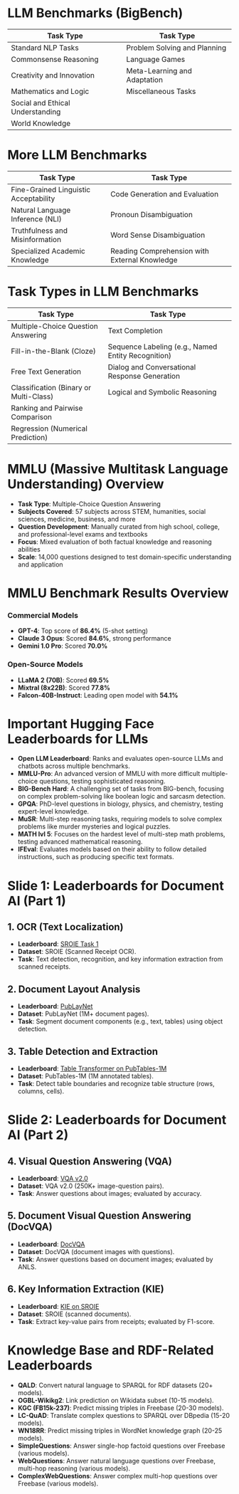 # LLM Benchmarks (BigBench)

| Task Type                              | Task Type                                |
| -------------------------------------- | ---------------------------------------- |
| Standard NLP Tasks                     | Problem Solving and Planning             |
| Commonsense Reasoning                  | Language Games                           |
| Creativity and Innovation              | Meta-Learning and Adaptation             |
| Mathematics and Logic                  | Miscellaneous Tasks                      |
| Social and Ethical Understanding       |                                          |
| World Knowledge                        |                                          |

# More LLM Benchmarks

| Task Type                             | Task Type                                |
| ------------------------------------- | ---------------------------------------- |
| Fine-Grained Linguistic Acceptability | Code Generation and Evaluation           |
| Natural Language Inference (NLI)      | Pronoun Disambiguation                   |
| Truthfulness and Misinformation       | Word Sense Disambiguation                |
| Specialized Academic Knowledge        | Reading Comprehension with External Knowledge |

# Task Types in LLM Benchmarks

| Task Type                               | Task Type                                 |
| --------------------------------------- | ----------------------------------------- |
| Multiple-Choice Question Answering      | Text Completion                           |
| Fill-in-the-Blank (Cloze)               | Sequence Labeling (e.g., Named Entity Recognition) |
| Free Text Generation                    | Dialog and Conversational Response Generation |
| Classification (Binary or Multi-Class)  | Logical and Symbolic Reasoning            |
| Ranking and Pairwise Comparison         |                                           |
| Regression (Numerical Prediction)       |                                           |

# MMLU (Massive Multitask Language Understanding) Overview

- **Task Type**: Multiple-Choice Question Answering
- **Subjects Covered**: 57 subjects across STEM, humanities, social sciences, medicine, business, and more
- **Question Development**: Manually curated from high school, college, and professional-level exams and textbooks
- **Focus**: Mixed evaluation of both factual knowledge and reasoning abilities
- **Scale**: 14,000 questions designed to test domain-specific understanding and application

# MMLU Benchmark Results Overview

### Commercial Models
- **GPT-4**: Top score of **86.4%** (5-shot setting)
- **Claude 3 Opus**: Scored **84.6%**, strong performance
- **Gemini 1.0 Pro**: Scored **70.0%**

### Open-Source Models
- **LLaMA 2 (70B)**: Scored **69.5%**
- **Mixtral (8x22B)**: Scored **77.8%**
- **Falcon-40B-Instruct**: Leading open model with **54.1%**

# Important Hugging Face Leaderboards for LLMs

- **Open LLM Leaderboard**: Ranks and evaluates open-source LLMs and chatbots across multiple benchmarks.
- **MMLU-Pro**: An advanced version of MMLU with more difficult multiple-choice questions, testing sophisticated reasoning.
- **BIG-Bench Hard**: A challenging set of tasks from BIG-bench, focusing on complex problem-solving like boolean logic and sarcasm detection.
- **GPQA**: PhD-level questions in biology, physics, and chemistry, testing expert-level knowledge.
- **MuSR**: Multi-step reasoning tasks, requiring models to solve complex problems like murder mysteries and logical puzzles.
- **MATH lvl 5**: Focuses on the hardest level of multi-step math problems, testing advanced mathematical reasoning.
- **IFEval**: Evaluates models based on their ability to follow detailed instructions, such as producing specific text formats.

# Slide 1: Leaderboards for Document AI (Part 1)

## 1. OCR (Text Localization)
- **Leaderboard**: [SROIE Task 1](https://rrc.cvc.uab.es/?ch=13&com=evaluation&task=1)
- **Dataset**: SROIE (Scanned Receipt OCR).
- **Task**: Text detection, recognition, and key information extraction from scanned receipts.

## 2. Document Layout Analysis
- **Leaderboard**: [PubLayNet](https://github.com/ibm-aur-nlp/PubLayNet)
- **Dataset**: PubLayNet (1M+ document pages).
- **Task**: Segment document components (e.g., text, tables) using object detection.

## 3. Table Detection and Extraction
- **Leaderboard**: [Table Transformer on PubTables-1M](https://arxiv.org/abs/2110.00061)
- **Dataset**: PubTables-1M (1M annotated tables).
- **Task**: Detect table boundaries and recognize table structure (rows, columns, cells).

# Slide 2: Leaderboards for Document AI (Part 2)

## 4. Visual Question Answering (VQA)
- **Leaderboard**: [VQA v2.0](https://visualqa.org/roe_2022.html)
- **Dataset**: VQA v2.0 (250K+ image-question pairs).
- **Task**: Answer questions about images; evaluated by accuracy.

## 5. Document Visual Question Answering (DocVQA)
- **Leaderboard**: [DocVQA](https://rrc.cvc.uab.es/?ch=17&com=evaluation&task=1)
- **Dataset**: DocVQA (document images with questions).
- **Task**: Answer questions based on document images; evaluated by ANLS.

## 6. Key Information Extraction (KIE)
- **Leaderboard**: [KIE on SROIE](https://rrc.cvc.uab.es/?ch=13&com=evaluation&task=3)
- **Dataset**: SROIE (scanned documents).
- **Task**: Extract key-value pairs from receipts; evaluated by F1-score.

# Knowledge Base and RDF-Related Leaderboards

- **QALD**: Convert natural language to SPARQL for RDF datasets (20+ models).
- **OGBL-Wikikg2**: Link prediction on Wikidata subset (10-15 models).
- **KGC (FB15k-237)**: Predict missing triples in Freebase (20-30 models).
- **LC-QuAD**: Translate complex questions to SPARQL over DBpedia (15-20 models).
- **WN18RR**: Predict missing triples in WordNet knowledge graph (20-25 models).
- **SimpleQuestions**: Answer single-hop factoid questions over Freebase (various models).
- **WebQuestions**: Answer natural language questions over Freebase, multi-hop reasoning (various models).
- **ComplexWebQuestions**: Answer complex multi-hop questions over Freebase (various models).


